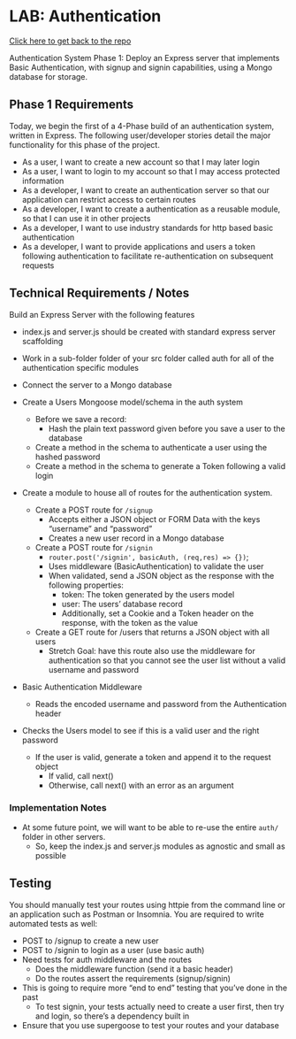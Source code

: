 # LAB: Authentication

[Click here to get back to the repo](https://github.com/PengChen11/node-api-server/tree/auth-01)

Authentication System Phase 1: Deploy an Express server that implements Basic Authentication, with signup and signin capabilities, using a Mongo database for storage.

## Phase 1 Requirements

Today, we begin the first of a 4-Phase build of an authentication system, written in Express. The following user/developer stories detail the major functionality for this phase of the project.

- As a user, I want to create a new account so that I may later login
- As a user, I want to login to my account so that I may access protected information
- As a developer, I want to create an authentication server so that our application can restrict access to certain routes
- As a developer, I want to create a authentication as a reusable module, so that I can use it in other projects
- As a developer, I want to use industry standards for http based basic authentication
- As a developer, I want to provide applications and users a token following authentication to facilitate re-authentication on subsequent requests

## Technical Requirements / Notes

Build an Express Server with the following features

- index.js and server.js should be created with standard express server scaffolding
- Work in a sub-folder folder of your src folder called auth for all of the authentication specific modules
- Connect the server to a Mongo database

- Create a Users Mongoose model/schema in the auth system
  - Before we save a record:
    - Hash the plain text password given before you save a user to the database
  - Create a method in the schema to authenticate a user using the hashed password
  - Create a method in the schema to generate a Token following a valid login

- Create a module to house all of routes for the authentication system.
  - Create a POST route for ```/signup```
    - Accepts either a JSON object or FORM Data with the keys “username” and “password”
    - Creates a new user record in a Mongo database
  - Create a POST route for ```/signin```
    - ```router.post('/signin', basicAuth, (req,res) => {})```;
    - Uses middleware (BasicAuthentication) to validate the user
    - When validated, send a JSON object as the response with the following properties:
      - token: The token generated by the users model
      - user: The users’ database record
      - Additionally, set a Cookie and a Token header on the response, with the token as the value
  - Create a GET route for /users that returns a JSON object with all users
    - Stretch Goal: have this route also use the middleware for authentication so that you cannot see the user list without a valid username and password

- Basic Authentication Middleware
  - Reads the encoded username and password from the Authentication header
- Checks the Users model to see if this is a valid user and the right password
  - If the user is valid, generate a token and append it to the request object
    - If valid, call next()
    - Otherwise, call next() with an error as an argument

### Implementation Notes

- At some future point, we will want to be able to re-use the entire ```auth/``` folder in other servers.
  - So, keep the index.js and server.js modules as agnostic and small as possible

## Testing

You should manually test your routes using httpie from the command line or an application such as Postman or Insomnia. You are required to write automated tests as well:

- POST to /signup to create a new user
- POST to /signin to login as a user (use basic auth)
- Need tests for auth middleware and the routes
  - Does the middleware function (send it a basic header)
  - Do the routes assert the requirements (signup/signin)
- This is going to require more “end to end” testing that you’ve done in the past
  - To test signin, your tests actually need to create a user first, then try and login, so there’s a dependency built in
- Ensure that you use supergoose to test your routes and your database
